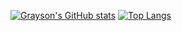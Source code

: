 <!--
**GavinLin512/GavinLin512** is a ✨ _special_ ✨ repository because its `README.md` (this file) appears on your GitHub profile.

Here are some ideas to get you started:

- 🔭 I’m currently working on ...
- 🌱 I’m currently learning ...
- 👯 I’m looking to collaborate on ...
- 🤔 I’m looking for help with ...
- 💬 Ask me about ...
- 📫 How to reach me: ...
- 😄 Pronouns: ...
- ⚡ Fun fact: ...
-->
[![Grayson's GitHub stats](https://github-readme-stats.vercel.app/api?username=gavinlin512&theme=tokyonight)](https://github.com/gavinlin512/github-readme-stats)
[![Top Langs](https://github-readme-stats.vercel.app/api/top-langs/?username=gavinlin512&theme=tokyonight2&layout=compact&langs_count=10)](https://github.com/gavinlin512/github-readme-stats)
